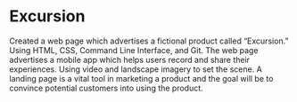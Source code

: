 # Excursion
Created a web page which advertises a fictional product called “Excursion.”
Using HTML, CSS, Command Line Interface, and Git.
The web page advertises a mobile app which helps users record and share their experiences.
Using video and landscape imagery to set the scene.
A landing page is a vital tool in marketing a product and the goal will be to convince potential customers into using the product.
